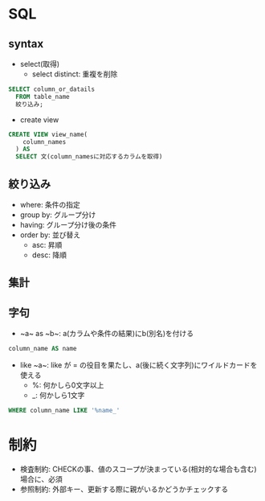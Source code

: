 # SQL
## syntax
- select(取得)
  - select distinct: 重複を削除
```sql
SELECT column_or_datails
  FROM table_name
  絞り込み;
```
- create view
```sql
CREATE VIEW view_name(
    column_names
  ) AS
  SELECT 文(column_namesに対応するカラムを取得)
```

## 絞り込み
- where: 条件の指定
- group by: グループ分け
- having: グループ分け後の条件
- order by: 並び替え
  - asc: 昇順
  - desc: 降順

## 集計

## 字句
- ~a~ as ~b~: a(カラムや条件の結果)にb(別名)を付ける
```sql
column_name AS name
```
- like ~a~: like が = の役目を果たし、a(後に続く文字列)にワイルドカードを使える
  - %: 何かしら0文字以上
  - _: 何かしら1文字
```sql
WHERE column_name LIKE '%name_'
```

# 制約
- 検査制約: CHECKの事、値のスコープが決まっている(相対的な場合も含む)場合に、必須
- 参照制約: 外部キー、更新する際に親がいるかどうかチェックする
